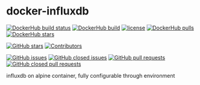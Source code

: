 # docker-influxdb

[![DockerHub build status](https://img.shields.io/docker/build/drpsychick/docker-influxdb.svg?style=plastic)](https://img.shields.io/docker/build/drpsychick/docker-influxdb.svg) 
[![DockerHub build](https://img.shields.io/docker/automated/drpsychick/docker-influxdb.svg?style=plastic)](https://img.shields.io/docker/automated/drpsychick/docker-influxdb.svg) 
[![license](https://img.shields.io/github/license/drpsychick/docker-influxdb.svg?style=plastic)](https://github.com/drpsychick/docker-influxdb/blob/master/LICENSE)
[![DockerHub pulls](https://img.shields.io/docker/pulls/drpsychick/docker-influxdb.svg?style=plastic)](https://img.shields.io/docker/pulls/drpsychick/docker-influxdb.svg) 
[![DockerHub stars](https://img.shields.io/docker/stars/drpsychick/docker-influxdb.svg?style=plastic)](https://img.shields.io/docker/pulls/drpsychick/docker-influxdb.svg) 


[![GitHub stars](https://img.shields.io/github/stars/drpsychick/docker-influxdb.svg?style=plastic)](https://github.com/drpsychick/docker-influxdb) 
[![Contributors](https://img.shields.io/github/contributors/drpsychick/docker-influxdb.svg?style=plastic)](https://github.com/drpsychick/docker-influxdb/graphs/contributors)
<!--- 
[![GitHub last commit (branch)](https://img.shields.io/github/last-commit/drpsychick/docker-influxdb/master.svg?style=plastic)](https://github.com/drpsychick/docker-influxdb) 
--->
[![GitHub issues](https://img.shields.io/github/issues/drpsychick/docker-influxdb.svg?style=plastic)](https://github.com/drpsychick/docker-influxdb/issues)
[![GitHub closed issues](https://img.shields.io/github/issues-closed/drpsychick/docker-influxdb.svg?style=plastic)](https://github.com/drpsychick/docker-influxdb/issues?q=is%3Aissue+is%3Aclosed)
[![GitHub pull requests](https://img.shields.io/github/issues-pr/drpsychick/docker-influxdb.svg?style=plastic)](https://github.com/drpsychick/docker-influxdb/pulls)
[![GitHub closed pull requests](https://img.shields.io/github/issues-pr-closed/drpsychick/docker-influxdb.svg?style=plastic)](https://github.com/drpsychick/docker-influxdb/pulls?q=is%3Apr+is%3Aclosed)

influxdb on alpine container, fully configurable through environment

